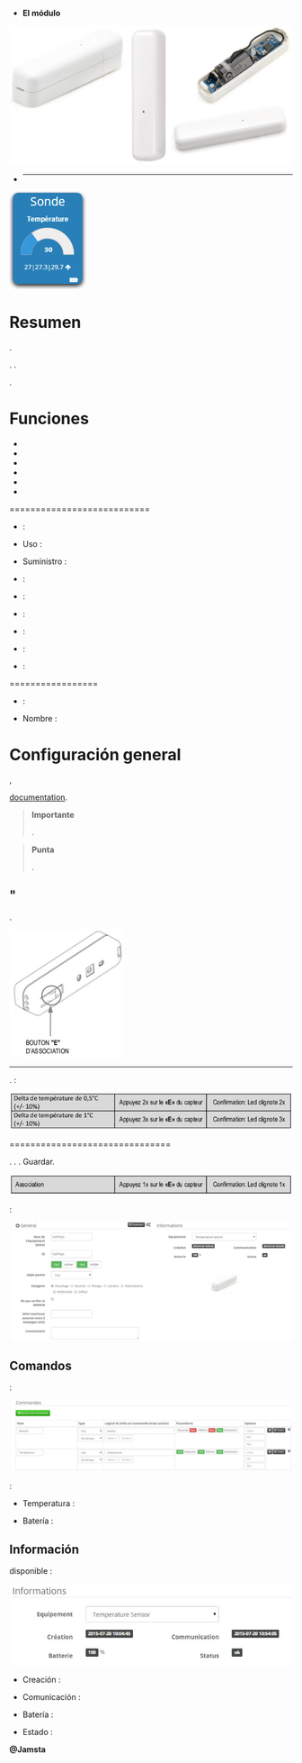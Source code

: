 -   **El módulo**

![ets200.module](images/ets200/ets200.module.jpg)

-   ****

![ets200.vue defaut](images/ets200/ets200.vue-defaut.jpg)

Resumen 
======




.


. 
.

.

Funciones 
=========

-   

-   

-   
    

-   

-   

-   

 
===========================

-    : 

-   Uso : 

-   Suministro : 

-    : 

-    : 

-    : 

-    : 

-    : 

-    : 

 
=================

-    : 

-   Nombre : 

Configuración general 
======================

,

[documentation](https://www.jeedom.fr/doc/documentation/plugins/edisio/es_ES/edisio.html).

> **Importante**
>
> 
> .

> **Punta**
>
> 
> .

" 
----------


.

![ets200.bouton e](images/ets200/ets200.bouton-e.jpg)

 
-------------------------------


. 
:

![ets200.delta](images/ets200/ets200.delta.jpg)

 
===============================

. 
. 
. 
Guardar.

![ets200.association](images/ets200/ets200.association.jpg)

 :

![ets200.general](images/ets200/ets200.general.jpg)

Comandos 
---------


 :

![Comandos](images/ets200/ets200.commandes.jpg)

 :

-   Temperatura : 

-   Batería : 

Información 
------------


disponible :

![Comandos](images/ets200/ets200.informations.jpg)

-   Creación : 

-   Comunicación : 
    

-   Batería : 

-   Estado : 

**@Jamsta**
